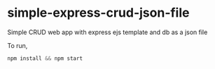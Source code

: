 # simple-express-crud-json-file
Simple CRUD web app with express ejs template and db as a json file

To run,
```js
npm install && npm start
```
